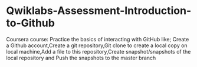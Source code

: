 # Qwiklabs-Assessment-Introduction-to-Github
Coursera course:  Practice the basics of interacting with GitHub like;  Create a Github account,Create a git repository,Git clone to create a local copy on local machine,Add a file to this repository,Create snapshot/snapshots of the local repository  and Push the snapshots to the master branch
